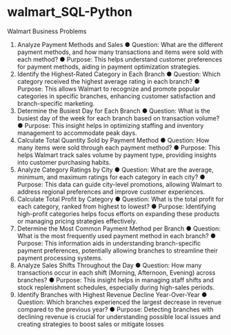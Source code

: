 # walmart_SQL-Python


Walmart Business Problems 


1. Analyze Payment Methods and Sales ● Question: What are the different payment 
methods, and how many transactions and items were sold with each method? ● Purpose: 
This helps understand customer preferences for payment methods, aiding in payment 
optimization strategies. 
2. Identify the Highest-Rated Category in Each Branch ● Question: Which category received 
the highest average rating in each branch? ● Purpose: This allows Walmart to recognize and 
promote popular categories in specific branches, enhancing customer satisfaction and 
branch-specific marketing.  
3. Determine the Busiest Day for Each Branch ● Question: What is the busiest day of the 
week for each branch based on transaction volume? ● Purpose: This insight helps in 
optimizing staffing and inventory management to accommodate peak days.  
4. Calculate Total Quantity Sold by Payment Method ● Question: How many items were sold 
through each payment method? ● Purpose: This helps Walmart track sales volume by 
payment type, providing insights into customer purchasing habits.  
5. Analyze Category Ratings by City ● Question: What are the average, minimum, and 
maximum ratings for each category in each city? ● Purpose: This data can guide city-level 
promotions, allowing Walmart to address regional preferences and improve customer 
experiences. 
6. Calculate Total Profit by Category ● Question: What is the total profit for each category, 
ranked from highest to lowest? ● Purpose: Identifying high-profit categories helps focus 
efforts on expanding these products or managing pricing strategies effectively.  
7. Determine the Most Common Payment Method per Branch ● Question: What is the most 
frequently used payment method in each branch? ● Purpose: This information aids in 
understanding branch-specific payment preferences, potentially allowing branches to 
streamline their payment processing systems.  
8. Analyze Sales Shifts Throughout the Day ● Question: How many transactions occur in each 
shift (Morning, Afternoon, Evening) across branches? ● Purpose: This insight helps in 
managing staff shifts and stock replenishment schedules, especially during high-sales 
periods.  
9. Identify Branches with Highest Revenue Decline Year-Over-Year ● Question: Which 
branches experienced the largest decrease in revenue compared to the previous year? ● 
Purpose: Detecting branches with declining revenue is crucial for understanding possible 
local issues and creating strategies to boost sales or mitigate losses 
